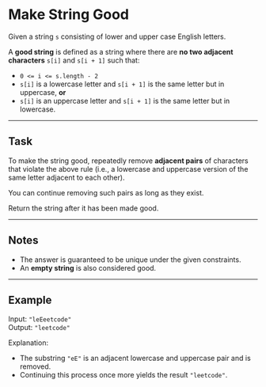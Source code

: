 # Make String Good

Given a string `s` consisting of lower and upper case English letters.

A **good string** is defined as a string where there are **no two adjacent characters** `s[i]` and `s[i + 1]` such that:

- `0 <= i <= s.length - 2`
- `s[i]` is a lowercase letter and `s[i + 1]` is the same letter but in uppercase, **or**
- `s[i]` is an uppercase letter and `s[i + 1]` is the same letter but in lowercase.

---

## Task

To make the string good, repeatedly remove **adjacent pairs** of characters that violate the above rule (i.e., a lowercase and uppercase version of the same letter adjacent to each other).

You can continue removing such pairs as long as they exist.

Return the string after it has been made good.

---

## Notes

- The answer is guaranteed to be unique under the given constraints.
- An **empty string** is also considered good.

---

## Example

Input: `"leEeetcode"`  
Output: `"leetcode"`  

Explanation:  
- The substring `"eE"` is an adjacent lowercase and uppercase pair and is removed.
- Continuing this process once more yields the result `"leetcode"`.

